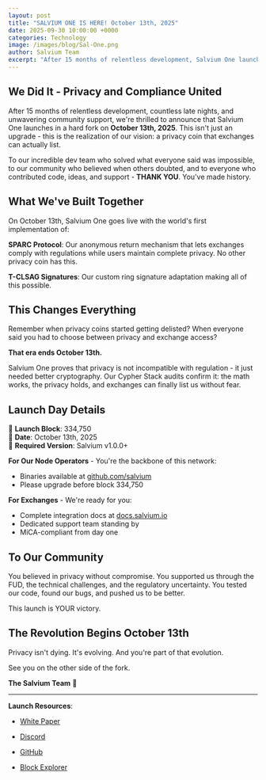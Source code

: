```yaml
---
layout: post
title: "SALVIUM ONE IS HERE! October 13th, 2025"
date: 2025-09-30 10:00:00 +0000
categories: Technology
image: /images/blog/Sal-One.png
author: Salvium Team
excerpt: "After 15 months of relentless development, Salvium One launches in a hard fork."
---
```

## We Did It - Privacy and Compliance United

After 15 months of relentless development, countless late nights, and unwavering community support, we're thrilled to announce that Salvium One launches in a hard fork on **October 13th, 2025**. This isn't just an upgrade - this is the realization of our vision: a privacy coin that exchanges can actually list.

To our incredible dev team who solved what everyone said was impossible, to our community who believed when others doubted, and to everyone who contributed code, ideas, and support - **THANK YOU**. You've made history.

## What We've Built Together

On October 13th, Salvium One goes live with the world's first implementation of:

**SPARC Protocol**: Our anonymous return mechanism that lets exchanges comply with regulations while users maintain complete privacy. No other privacy coin has this.

**T-CLSAG Signatures**: Our custom ring signature adaptation making all of this possible.

## This Changes Everything

Remember when privacy coins started getting delisted? When everyone said you had to choose between privacy and exchange access?

**That era ends October 13th.**

Salvium One proves that privacy is not incompatible with regulation - it just needed better cryptography. Our Cypher Stack audits confirm it: the math works, the privacy holds, and exchanges can finally list us without fear.

## Launch Day Details

🚀 **Launch Block**: 334,750  
📅 **Date**: October 13th, 2025  
🔧 **Required Version**: Salvium v1.0.0+

**For Our Node Operators** - You're the backbone of this network:
* Binaries available at [github.com/salvium](https://github.com/salvium)
* Please upgrade before block 334,750

**For Exchanges** - We're ready for you:
* Complete integration docs at [docs.salvium.io](https://docs.salvium.io)
* Dedicated support team standing by
* MiCA-compliant from day one

## To Our Community

You believed in privacy without compromise. You supported us through the FUD, the technical challenges, and the regulatory uncertainty. You tested our code, found our bugs, and pushed us to be better.

This launch is YOUR victory.

## The Revolution Begins October 13th

Privacy isn't dying. It's evolving. And you're part of that evolution.

See you on the other side of the fork.

**The Salvium Team** 💪

---

**Launch Resources**:
- [White Paper](https://salvium.io/blog/2025/09/26/salvium-white-paper/)
- [Discord](https://discord.gg/YJmdGcdtDt)
- [GitHub](https://github.com/salvium)

- [Block Explorer](https://explorer.salvium.io)

